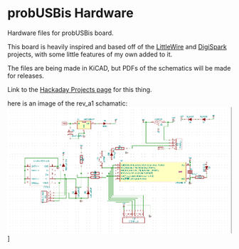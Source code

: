 probUSBis Hardware
==================

Hardware files for probUSBis board.

This board is heavily inspired and based off of the [LittleWire](http://littlewire.cc/) and 
[DigiSpark](http://digistump.com/products/1) projects, with some little features of my own added to it.

The files are being made in KiCAD, but PDFs of the schematics will be made for releases.

Link to the [Hackaday Projects page](http://hackaday.io/project/3035) for this thing.

here is an image of the rev_a1 schamatic:
![rev_a1_schematic](rev_a1/probUSBis_a1_sch.png)]
